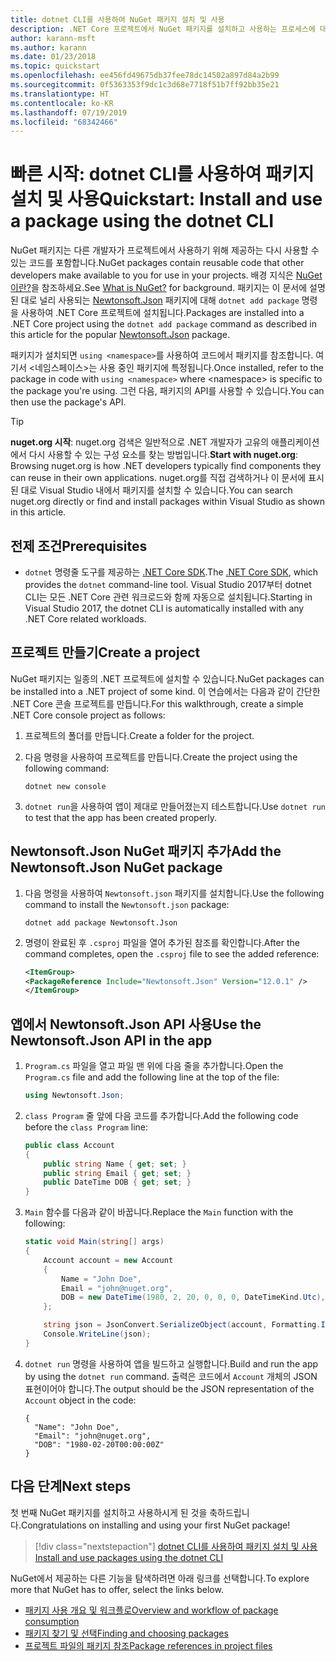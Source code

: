 ```yaml
---
title: dotnet CLI를 사용하여 NuGet 패키지 설치 및 사용
description: .NET Core 프로젝트에서 NuGet 패키지를 설치하고 사용하는 프로세스에 대한 연습 자습서입니다.
author: karann-msft
ms.author: karann
ms.date: 01/23/2018
ms.topic: quickstart
ms.openlocfilehash: ee456fd49675db37fee78dc14502a897d84a2b99
ms.sourcegitcommit: 0f5363353f9dc1c3d68e7718f51b7ff92bb35e21
ms.translationtype: HT
ms.contentlocale: ko-KR
ms.lasthandoff: 07/19/2019
ms.locfileid: "68342466"
---
```

# <a name="quickstart-install-and-use-a-package-using-the-dotnet-cli"></a><span data-ttu-id="df2ae-103">빠른 시작: dotnet CLI를 사용하여 패키지 설치 및 사용</span><span class="sxs-lookup"><span data-stu-id="df2ae-103">Quickstart: Install and use a package using the dotnet CLI</span></span>

<span data-ttu-id="df2ae-104">NuGet 패키지는 다른 개발자가 프로젝트에서 사용하기 위해 제공하는 다시 사용할 수 있는 코드를 포함합니다.</span><span class="sxs-lookup"><span data-stu-id="df2ae-104">NuGet packages contain reusable code that other developers make available to you for use in your projects.</span></span> <span data-ttu-id="df2ae-105">배경 지식은 [NuGet이란?](../What-is-NuGet.md)을 참조하세요.</span><span class="sxs-lookup"><span data-stu-id="df2ae-105">See [What is NuGet?](../What-is-NuGet.md) for background.</span></span> <span data-ttu-id="df2ae-106">패키지는 이 문서에 설명된 대로 널리 사용되는 [Newtonsoft.Json](https://www.nuget.org/packages/Newtonsoft.Json/) 패키지에 대해 `dotnet add package` 명령을 사용하여 .NET Core 프로젝트에 설치됩니다.</span><span class="sxs-lookup"><span data-stu-id="df2ae-106">Packages are installed into a .NET Core project using the `dotnet add package` command as described in this article for the popular [Newtonsoft.Json](https://www.nuget.org/packages/Newtonsoft.Json/) package.</span></span>

<span data-ttu-id="df2ae-107">패키지가 설치되면 `using <namespace>`를 사용하여 코드에서 패키지를 참조합니다. 여기서 \<네임스페이스\>는 사용 중인 패키지에 특정됩니다.</span><span class="sxs-lookup"><span data-stu-id="df2ae-107">Once installed, refer to the package in code with `using <namespace>` where \<namespace\> is specific to the package you're using.</span></span> <span data-ttu-id="df2ae-108">그런 다음, 패키지의 API를 사용할 수 있습니다.</span><span class="sxs-lookup"><span data-stu-id="df2ae-108">You can then use the package's API.</span></span>

> [!Tip]
> <span data-ttu-id="df2ae-109">**nuget.org 시작**: nuget.org 검색은 일반적으로 .NET 개발자가 고유의 애플리케이션에서 다시 사용할 수 있는 구성 요소를 찾는 방법입니다.</span><span class="sxs-lookup"><span data-stu-id="df2ae-109">**Start with nuget.org**: Browsing nuget.org is how .NET developers typically find components they can reuse in their own applications.</span></span> <span data-ttu-id="df2ae-110">nuget.org를 직접 검색하거나 이 문서에 표시된 대로 Visual Studio 내에서 패키지를 설치할 수 있습니다.</span><span class="sxs-lookup"><span data-stu-id="df2ae-110">You can search nuget.org directly or find and install packages within Visual Studio as shown in this article.</span></span>

## <a name="prerequisites"></a><span data-ttu-id="df2ae-111">전제 조건</span><span class="sxs-lookup"><span data-stu-id="df2ae-111">Prerequisites</span></span>

- <span data-ttu-id="df2ae-112">`dotnet` 명령줄 도구를 제공하는 [.NET Core SDK](https://www.microsoft.com/net/download/).</span><span class="sxs-lookup"><span data-stu-id="df2ae-112">The [.NET Core SDK](https://www.microsoft.com/net/download/), which provides the `dotnet` command-line tool.</span></span> <span data-ttu-id="df2ae-113">Visual Studio 2017부터 dotnet CLI는 모든 .NET Core 관련 워크로드와 함께 자동으로 설치됩니다.</span><span class="sxs-lookup"><span data-stu-id="df2ae-113">Starting in Visual Studio 2017, the dotnet CLI is automatically installed with any .NET Core related workloads.</span></span>

## <a name="create-a-project"></a><span data-ttu-id="df2ae-114">프로젝트 만들기</span><span class="sxs-lookup"><span data-stu-id="df2ae-114">Create a project</span></span>

<span data-ttu-id="df2ae-115">NuGet 패키지는 일종의 .NET 프로젝트에 설치할 수 있습니다.</span><span class="sxs-lookup"><span data-stu-id="df2ae-115">NuGet packages can be installed into a .NET project of some kind.</span></span> <span data-ttu-id="df2ae-116">이 연습에서는 다음과 같이 간단한 .NET Core 콘솔 프로젝트를 만듭니다.</span><span class="sxs-lookup"><span data-stu-id="df2ae-116">For this walkthrough, create a simple .NET Core console project as follows:</span></span>

1. <span data-ttu-id="df2ae-117">프로젝트의 폴더를 만듭니다.</span><span class="sxs-lookup"><span data-stu-id="df2ae-117">Create a folder for the project.</span></span>

1. <span data-ttu-id="df2ae-118">다음 명령을 사용하여 프로젝트를 만듭니다.</span><span class="sxs-lookup"><span data-stu-id="df2ae-118">Create the project using the following command:</span></span>

    ```cli
    dotnet new console
    ```

1. <span data-ttu-id="df2ae-119">`dotnet run`을 사용하여 앱이 제대로 만들어졌는지 테스트합니다.</span><span class="sxs-lookup"><span data-stu-id="df2ae-119">Use `dotnet run` to test that the app has been created properly.</span></span>

## <a name="add-the-newtonsoftjson-nuget-package"></a><span data-ttu-id="df2ae-120">Newtonsoft.Json NuGet 패키지 추가</span><span class="sxs-lookup"><span data-stu-id="df2ae-120">Add the Newtonsoft.Json NuGet package</span></span>

1. <span data-ttu-id="df2ae-121">다음 명령을 사용하여 `Newtonsoft.json` 패키지를 설치합니다.</span><span class="sxs-lookup"><span data-stu-id="df2ae-121">Use the following command to install the `Newtonsoft.json` package:</span></span>

    ```cli
    dotnet add package Newtonsoft.Json
    ```

2. <span data-ttu-id="df2ae-122">명령이 완료된 후 `.csproj` 파일을 열어 추가된 참조를 확인합니다.</span><span class="sxs-lookup"><span data-stu-id="df2ae-122">After the command completes, open the `.csproj` file to see the added reference:</span></span>

    ```xml
   <ItemGroup>
    <PackageReference Include="Newtonsoft.Json" Version="12.0.1" />
   </ItemGroup>
    ```

## <a name="use-the-newtonsoftjson-api-in-the-app"></a><span data-ttu-id="df2ae-123">앱에서 Newtonsoft.Json API 사용</span><span class="sxs-lookup"><span data-stu-id="df2ae-123">Use the Newtonsoft.Json API in the app</span></span>

1. <span data-ttu-id="df2ae-124">`Program.cs` 파일을 열고 파일 맨 위에 다음 줄을 추가합니다.</span><span class="sxs-lookup"><span data-stu-id="df2ae-124">Open the `Program.cs` file and add the following line at the top of the file:</span></span>

    ```cs
    using Newtonsoft.Json;
    ```

1. <span data-ttu-id="df2ae-125">`class Program` 줄 앞에 다음 코드를 추가합니다.</span><span class="sxs-lookup"><span data-stu-id="df2ae-125">Add the following code before the `class Program` line:</span></span>

    ```cs
    public class Account
    {
        public string Name { get; set; }
        public string Email { get; set; }
        public DateTime DOB { get; set; }
    }
    ```

1. <span data-ttu-id="df2ae-126">`Main` 함수를 다음과 같이 바꿉니다.</span><span class="sxs-lookup"><span data-stu-id="df2ae-126">Replace the `Main` function with the following:</span></span>

    ```cs
    static void Main(string[] args)
    {
        Account account = new Account
        {
            Name = "John Doe",
            Email = "john@nuget.org",
            DOB = new DateTime(1980, 2, 20, 0, 0, 0, DateTimeKind.Utc),
        };

        string json = JsonConvert.SerializeObject(account, Formatting.Indented);
        Console.WriteLine(json);
    }
    ```

1. <span data-ttu-id="df2ae-127">`dotnet run` 명령을 사용하여 앱을 빌드하고 실행합니다.</span><span class="sxs-lookup"><span data-stu-id="df2ae-127">Build and run the app by using the `dotnet run` command.</span></span> <span data-ttu-id="df2ae-128">출력은 코드에서 `Account` 개체의 JSON 표현이어야 합니다.</span><span class="sxs-lookup"><span data-stu-id="df2ae-128">The output should be the JSON representation of the `Account` object in the code:</span></span>

    ```output
    {
      "Name": "John Doe",
      "Email": "john@nuget.org",
      "DOB": "1980-02-20T00:00:00Z"
    }
    ```

## <a name="next-steps"></a><span data-ttu-id="df2ae-129">다음 단계</span><span class="sxs-lookup"><span data-stu-id="df2ae-129">Next steps</span></span>

<span data-ttu-id="df2ae-130">첫 번째 NuGet 패키지를 설치하고 사용하시게 된 것을 축하드립니다.</span><span class="sxs-lookup"><span data-stu-id="df2ae-130">Congratulations on installing and using your first NuGet package!</span></span>

> [!div class="nextstepaction"]
> [<span data-ttu-id="df2ae-131">dotnet CLI를 사용하여 패키지 설치 및 사용</span><span class="sxs-lookup"><span data-stu-id="df2ae-131">Install and use packages using the dotnet CLI</span></span>](../consume-packages/install-use-packages-dotnet-cli.md)

<span data-ttu-id="df2ae-132">NuGet에서 제공하는 다른 기능을 탐색하려면 아래 링크를 선택합니다.</span><span class="sxs-lookup"><span data-stu-id="df2ae-132">To explore more that NuGet has to offer, select the links below.</span></span>

- [<span data-ttu-id="df2ae-133">패키지 사용 개요 및 워크플로</span><span class="sxs-lookup"><span data-stu-id="df2ae-133">Overview and workflow of package consumption</span></span>](../consume-packages/overview-and-workflow.md)
- [<span data-ttu-id="df2ae-134">패키지 찾기 및 선택</span><span class="sxs-lookup"><span data-stu-id="df2ae-134">Finding and choosing packages</span></span>](../consume-packages/finding-and-choosing-packages.md)
- [<span data-ttu-id="df2ae-135">프로젝트 파일의 패키지 참조</span><span class="sxs-lookup"><span data-stu-id="df2ae-135">Package references in project files</span></span>](../consume-packages/package-references-in-project-files.md)
